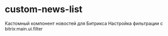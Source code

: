 # custom-news-list
Кастомный компонент новостей для Битрикса
Настройка фильтрации с bitrix:main.ui.filter
